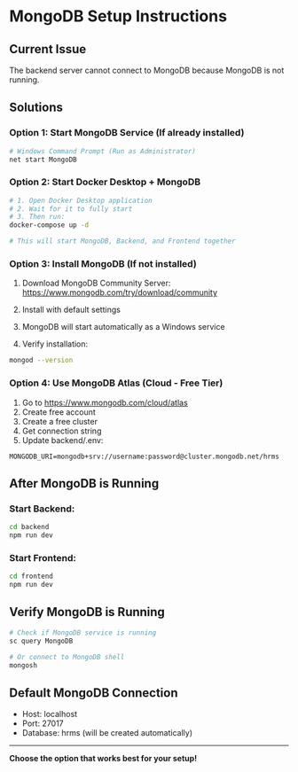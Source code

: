 # MongoDB Setup Instructions

## Current Issue
The backend server cannot connect to MongoDB because MongoDB is not running.

## Solutions

### Option 1: Start MongoDB Service (If already installed)
```bash
# Windows Command Prompt (Run as Administrator)
net start MongoDB
```

### Option 2: Start Docker Desktop + MongoDB
```bash
# 1. Open Docker Desktop application
# 2. Wait for it to fully start
# 3. Then run:
docker-compose up -d

# This will start MongoDB, Backend, and Frontend together
```

### Option 3: Install MongoDB (If not installed)

1. Download MongoDB Community Server:
   https://www.mongodb.com/try/download/community

2. Install with default settings

3. MongoDB will start automatically as a Windows service

4. Verify installation:
```bash
mongod --version
```

### Option 4: Use MongoDB Atlas (Cloud - Free Tier)

1. Go to https://www.mongodb.com/cloud/atlas
2. Create free account
3. Create a free cluster
4. Get connection string
5. Update backend/.env:
```env
MONGODB_URI=mongodb+srv://username:password@cluster.mongodb.net/hrms
```

## After MongoDB is Running

### Start Backend:
```bash
cd backend
npm run dev
```

### Start Frontend:
```bash
cd frontend
npm run dev
```

## Verify MongoDB is Running

```bash
# Check if MongoDB service is running
sc query MongoDB

# Or connect to MongoDB shell
mongosh
```

## Default MongoDB Connection
- Host: localhost
- Port: 27017
- Database: hrms (will be created automatically)

---

**Choose the option that works best for your setup!**
